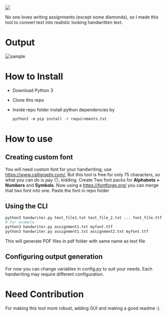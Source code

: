 ![](E:\Handwriter\images\logo.png)

No one loves writing assignments (except some diamonds), so I made this tool to convert text into realistic looking handwritten text.

# Output

![sample](E:\Handwriter\images\sample.jpeg)

# How to Install

- Download Python 3

- Clone this repo

- Inside repo folder install python dependencies by 

  ``` python
  python3 -m pip install -r requirements.txt
  ```

# How to use

## Creating custom font

You will need custom font for your handwriting, use https://www.calligraphr.com/, But this tool is free for only 75 characters, so what you can do is pay 😶, kidding. 
Create Two font packs for **Alphabets + Numbers** and **Symbols**. 
Now using a https://fontforge.org/ you can merge that two font into one.
Paste the font in repo folder

## Using the CLI

``` python 
python3 handwriter.py text_file1.txt text_file_2.txt ... font_file.ttf
# For example
python3 handwriter.py assignment1.txt myfont.ttf
python3 handwriter.py assignment1.txt assignment2.txt myfont.ttf
```

This will generate PDF files in pdf folder with same name as text file

## Configuring output generation

For now you can change variables in config.py to suit your needs. Each handwriting may require different configuration.

# Need Contribution 

For making this tool more robust, adding GUI and making a good readme :).
